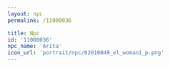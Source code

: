 ```yaml
---
layout: npc
permalink: /11000036

title: Npc
id: '11000036'
npc_name: 'Arita'
icon_url: 'portrait/npc/02010049_el_woman1_p.png'
---
```

